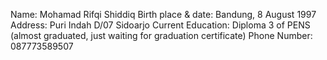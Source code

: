 Name: Mohamad Rifqi Shiddiq
Birth place & date: Bandung, 8 August 1997
Address: Puri Indah D/07 Sidoarjo
Current Education: Diploma 3 of PENS (almost graduated, just waiting for graduation certificate)
Phone Number: 087773589507
